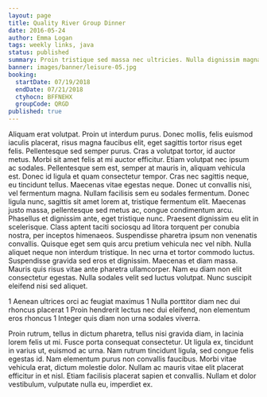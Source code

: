 ```yaml
---
layout: page
title: Quality River Group Dinner
date: 2016-05-24
author: Emma Logan
tags: weekly links, java
status: published
summary: Proin tristique sed massa nec ultricies. Nulla dignissim magna eget.
banner: images/banner/leisure-05.jpg
booking:
  startDate: 07/19/2018
  endDate: 07/21/2018
  ctyhocn: BFFNEHX
  groupCode: QRGD
published: true
---
```

Aliquam erat volutpat. Proin ut interdum purus. Donec mollis, felis euismod iaculis placerat, risus magna faucibus elit, eget sagittis tortor risus eget felis. Pellentesque sed semper purus. Cras a volutpat tortor, id auctor metus. Morbi sit amet felis at mi auctor efficitur. Etiam volutpat nec ipsum ac sodales. Pellentesque sem est, semper at mauris in, aliquam vehicula est. Donec id ligula et quam consectetur tempor. Cras nec sagittis neque, eu tincidunt tellus. Maecenas vitae egestas neque. Donec ut convallis nisi, vel fermentum magna. Nullam facilisis sem eu sodales fermentum. Donec ligula nunc, sagittis sit amet lorem at, tristique fermentum elit. Maecenas justo massa, pellentesque sed metus ac, congue condimentum arcu.
Phasellus et dignissim ante, eget tristique nunc. Praesent dignissim eu elit in scelerisque. Class aptent taciti sociosqu ad litora torquent per conubia nostra, per inceptos himenaeos. Suspendisse pharetra ipsum non venenatis convallis. Quisque eget sem quis arcu pretium vehicula nec vel nibh. Nulla aliquet neque non interdum tristique. In nec urna et tortor commodo luctus. Suspendisse gravida sed eros et dignissim. Maecenas et diam massa. Mauris quis risus vitae ante pharetra ullamcorper. Nam eu diam non elit consectetur egestas. Nulla sodales velit sed luctus volutpat. Nunc suscipit eleifend nisi sed aliquet.

1 Aenean ultrices orci ac feugiat maximus
1 Nulla porttitor diam nec dui rhoncus placerat
1 Proin hendrerit lectus nec dui eleifend, non elementum eros rhoncus
1 Integer quis diam non urna sodales viverra.

Proin rutrum, tellus in dictum pharetra, tellus nisi gravida diam, in lacinia lorem felis ut mi. Fusce porta consequat consectetur. Ut ligula ex, tincidunt in varius ut, euismod ac urna. Nam rutrum tincidunt ligula, sed congue felis egestas id. Nam elementum purus non convallis faucibus. Morbi vitae vehicula erat, dictum molestie dolor. Nullam ac mauris vitae elit placerat efficitur in et nisl. Etiam facilisis placerat sapien et convallis. Nullam et dolor vestibulum, vulputate nulla eu, imperdiet ex.
